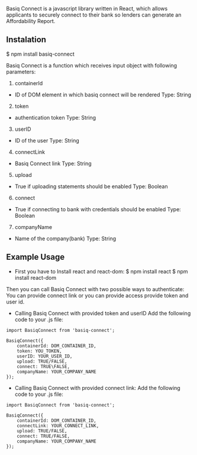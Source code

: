Basiq Connect is a javascript library written in React, which allows applicants to securely connect to their bank so lenders can generate an Affordability Report.

## Instalation

$ npm install basiq-connect

Basiq Connect is a function which receives input object with following parameters:

1. containerId
  - ID of DOM element in which basiq connect will be rendered
  Type: String
2. token 
  - authentication token
  Type: String
3. userID
  - ID of the user
  Type: String
4. connectLink
  - Basiq Connect link
  Type: String
5. upload
  - True if uploading statements should be enabled
  Type: Boolean 
6. connect
  - True if connecting to bank with credentials should be enabled
  Type: Boolean 
7. companyName
  - Name of the company(bank)
  Type: String

## Example Usage

- First you have to Install react and react-dom:
    $ npm install react
    $ npm install react-dom

Then you can call Basiq Connect with two possible ways to authenticate: You can provide connect link or you can provide access provide token and user id.

- Calling Basiq Connect with provided token and userID
  Add the following code to your .js file:

```
import BasiqConnect from 'basiq-connect';

BasiqConnect({
    containerId: DOM_CONTAINER_ID,
    token: YOU_TOKEN,
    userID: YOUR_USER_ID,
    upload: TRUE/FALSE,
    connect: TRUE\FALSE,
    companyName: YOUR_COMPANY_NAME
});
```

- Calling Basiq Connect with provided connect link:
Add the following code to your .js file:

```
import BasiqConnect from 'basiq-connect';

BasiqConnect({
    containerId: DOM_CONTAINER_ID,
    connectLink: YOUR_CONNECT_LINK,
    upload: TRUE/FALSE,
    connect: TRUE/FALSE,
    companyName: YOUR_COMPANY_NAME
});

```

### 

